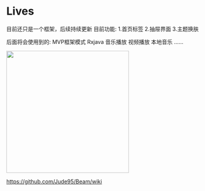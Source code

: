 # Lives
目前还只是一个框架，后续持续更新
目前功能:
1.首页标签
2.抽屉界面
3.主题换肤


后面将会使用到的:
MVP框架模式
Rxjava
音乐播放
视频播放
本地音乐
......

<img src="https://github.com/Allyns/Lives/blob/master/live.gif" width="320" />


https://github.com/Jude95/Beam/wiki

